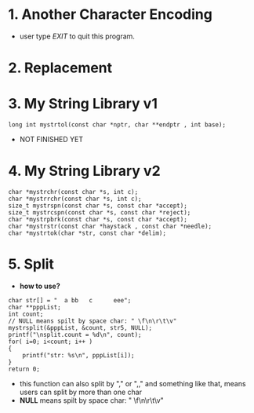 # 1. Another Character Encoding
- user type *EXIT* to quit this program.
# 2. Replacement
# 3. My String Library v1
```c=
long int mystrtol(const char *nptr, char **endptr , int base);
```
- NOT FINISHED YET
# 4. My String Library v2
```c=
char *mystrchr(const char *s, int c);
char *mystrrchr(const char *s, int c);
size_t mystrspn(const char *s, const char *accept);
size_t mystrcspn(const char *s, const char *reject);
char *mystrpbrk(const char *s, const char *accept);
char *mystrstr(const char *haystack , const char *needle);
char *mystrtok(char *str, const char *delim);
```
# 5. Split
- **how to use?**
```c=
char str[] = "  a bb   c      eee";
char **pppList;
int count;
// NULL means spilt by space char: " \f\n\r\t\v"
mystrsplit(&pppList, &count, str5, NULL);
printf("\nsplit.count = %d\n", count);
for( i=0; i<count; i++ ) 
{
	printf("str: %s\n", pppList[i]);
}
return 0;
```
- this function can also split by "," or ",," and something like that, means users can split by more than one char
- **NULL** means spilt by space char: " \f\n\r\t\v"
